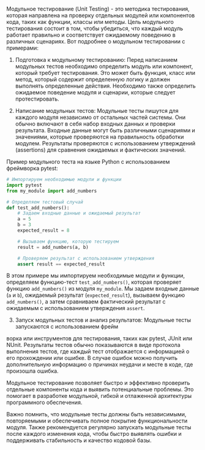 Модульное тестирование (Unit Testing) - это методика тестирования, которая направлена на проверку отдельных модулей или компонентов кода, таких как функции, классы или методы. Цель модульного тестирования состоит в том, чтобы убедиться, что каждый модуль работает правильно и соответствует ожидаемому поведению в различных сценариях. Вот подробнее о модульном тестировании с примерами:

1. Подготовка к модульному тестированию:
Перед написанием модульных тестов необходимо определить модуль или компонент, который требует тестирования. Это может быть функция, класс или метод, который содержит определенную логику и должен выполнять определенные действия. Необходимо также определить ожидаемое поведение модуля и сценарии, которые следует протестировать.

2. Написание модульных тестов:
Модульные тесты пишутся для каждого модуля независимо от остальных частей системы. Они обычно включают в себя набор входных данных и проверки результата. Входные данные могут быть различными сценариями и значениями, которые проверяются на правильность обработки модулем. Результаты проверяются с использованием утверждений (assertions) для сравнения ожидаемых и фактических значений.

Пример модульного теста на языке Python с использованием фреймворка pytest:
```python
# Импортируем необходимые модули и функции
import pytest
from my_module import add_numbers

# Определяем тестовый случай
def test_add_numbers():
    # Задаем входные данные и ожидаемый результат
    a = 5
    b = 3
    expected_result = 8

    # Вызываем функцию, которую тестируем
    result = add_numbers(a, b)

    # Проверяем результат с использованием утверждения
    assert result == expected_result
```

В этом примере мы импортируем необходимые модули и функции, определяем функцию-тест `test_add_numbers()`, которая проверяет функцию `add_numbers()` из модуля `my_module`. Мы задаем входные данные (`a` и `b`), ожидаемый результат (`expected_result`), вызываем функцию `add_numbers()`, а затем сравниваем фактический результат с ожидаемым с использованием утверждения `assert`.

3. Запуск модульных тестов и анализ результатов:
Модульные тесты запускаются с использованием фрейм

ворка или инструментов для тестирования, таких как pytest, JUnit или NUnit. Результаты тестов обычно показываются в виде протокола выполнения тестов, где каждый тест отображается с информацией о его прохождении или ошибке. В случае ошибок можно получить дополнительную информацию о причинах неудачи и месте в коде, где произошла ошибка.

Модульное тестирование позволяет быстро и эффективно проверить отдельные компоненты кода и выявить потенциальные проблемы. Это помогает в разработке модульной, гибкой и отлаженной архитектуры программного обеспечения.

Важно помнить, что модульные тесты должны быть независимыми, повторяемыми и обеспечивать полное покрытие функциональности модуля. Также рекомендуется регулярно запускать модульные тесты после каждого изменения кода, чтобы быстро выявлять ошибки и поддерживать стабильность и качество кодовой базы.
